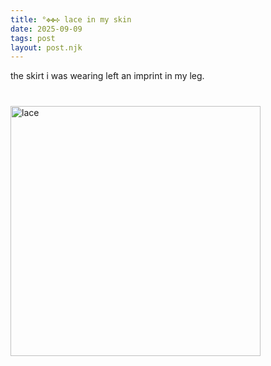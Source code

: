 ```yaml
---
title: °✥✤✣ lace in my skin
date: 2025-09-09
tags: post
layout: post.njk
---
```


the skirt i was wearing left an imprint in my leg.
<br><img src="{{ '/assets/images/IMG_2485.JPG' | prefixedUrl }}" alt="lace" style="width: 400px; margin: 40px 0;">

